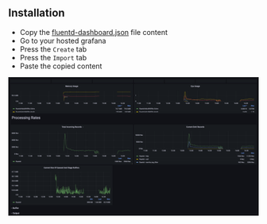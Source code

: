 ## Installation 

* Copy the [fluentd-dashboard.json](https://github.com/coralogix/eng-integrations/blob/master/fluentd/dashboard/fluentd-dashboard.json) file content
* Go to your hosted grafana
* Press the `Create` tab
* Press the `Import` tab
* Paste the copied content

![Alt text](./dashboard-screenshot.jpg?raw=true)